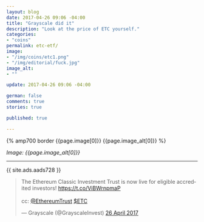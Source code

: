 ```yaml
---
layout: blog
date: 2017-04-26 09:06 -04:00
title: "Grayscale did it"
description: "Look at the price of ETC yourself."
categories:
- "coins"
permalink: etc-etf/
image:
- "/img/coins/etc1.png"
- "/img/editorial/fuck.jpg"
image_alt:
- ""

update: 2017-04-26 09:06 -04:00

german: false
comments: true
stories: true

published: true

---
```


{% amp700 border {{page.image[0]}} {{page.image_alt[0]}} %}

_Image: {{page.image_alt[0]}}_

________________________

{{ site.ads.aads728 }}

<blockquote class="twitter-tweet" data-lang="en-gb"><p lang="en" dir="ltr">The Ethereum Classic Investment Trust is now live for eligible accredited investors! <a href="https://t.co/ViBWrnpmaP">https://t.co/ViBWrnpmaP</a><br><br>cc: <a href="https://twitter.com/EthereumTrust">@EthereumTrust</a> <a href="https://twitter.com/search?q=%24ETC&amp;src=ctag">$ETC</a></p>&mdash; Grayscale (@GrayscaleInvest) <a href="https://twitter.com/GrayscaleInvest/status/857217741161459715">26 April 2017</a></blockquote>
